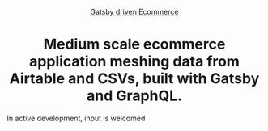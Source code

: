 <p align="center">
  <a href="https://artofactory.netlify.com">
    Gatsby driven Ecommerce
  </a>
</p>
<h1 align="center">
    Medium scale ecommerce application meshing data from Airtable and CSVs, built with Gatsby and GraphQL.
</h1>

In active development, input is welcomed

